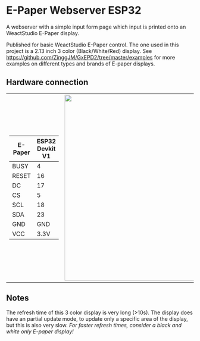 # E-Paper Webserver ESP32
A webserver with a simple input form page which input is printed onto an WeactStudio E-Paper display.

Published for basic WeactStudio E-Paper control. The one used in this project is a 2.13 inch 3 color (Black/White/Red) display. 
See https://github.com/ZinggJM/GxEPD2/tree/master/examples for more examples on different types and brands of E-paper displays. 

## Hardware connection

 <table>
  <tr>
    <td>

| E-Paper    | ESP32 Devkit V1 |
| --------   | ------- |
| BUSY    | 4    |
| RESET    | 16    |
| DC       | 17     |
| CS       | 5    |
| SCL    | 18    |
| SDA    | 23    |
| GND    | GND    |
| VCC    | 3.3V    |   

  </td>
    <td>
      <img src="https://github.com/user-attachments/assets/d04f6595-0771-4c24-bd09-ea4f58448dee" width="500" /> 
    </td>
  </tr>
</table>



## Notes
The refresh time of this 3 color display is very long (>10s). The display does have an partial update mode, to update only a specific area of the display, but this is also very slow. <i>For faster refresh times, consider a black and white only E-paper display!</i>
